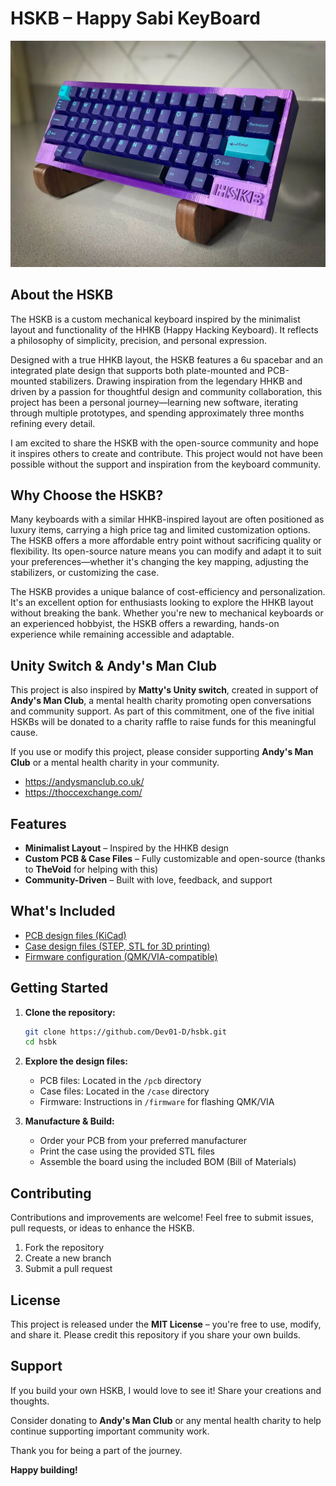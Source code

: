 # HSKB – Happy Sabi KeyBoard

![Alt text](Images/image_5.webp)



## About the HSKB

The HSKB is a custom mechanical keyboard inspired by the minimalist layout and functionality of the HHKB (Happy Hacking Keyboard). It reflects a philosophy of simplicity, precision, and personal expression.

Designed with a true HHKB layout, the HSKB features a 6u spacebar and an integrated plate design that supports both plate-mounted and PCB-mounted stabilizers. Drawing inspiration from the legendary HHKB and driven by a passion for thoughtful design and community collaboration, this project has been a personal journey—learning new software, iterating through multiple prototypes, and spending approximately three months refining every detail.

I am excited to share the HSKB with the open-source community and hope it inspires others to create and contribute. This project would not have been possible without the support and inspiration from the keyboard community.

## Why Choose the HSKB?

Many keyboards with a similar HHKB-inspired layout are often positioned as luxury items, carrying a high price tag and limited customization options. The HSKB offers a more affordable entry point without sacrificing quality or flexibility. Its open-source nature means you can modify and adapt it to suit your preferences—whether it's changing the key mapping, adjusting the stabilizers, or customizing the case.

The HSKB provides a unique balance of cost-efficiency and personalization. It's an excellent option for enthusiasts looking to explore the HHKB layout without breaking the bank. Whether you're new to mechanical keyboards or an experienced hobbyist, the HSKB offers a rewarding, hands-on experience while remaining accessible and adaptable.

## Unity Switch & Andy's Man Club

This project is also inspired by **Matty's Unity switch**, created in support of **Andy's Man Club**, a mental health charity promoting open conversations and community support. As part of this commitment, one of the five initial HSKBs will be donated to a charity raffle to raise funds for this meaningful cause.

If you use or modify this project, please consider supporting **Andy's Man Club** or a mental health charity in your community.

- https://andysmanclub.co.uk/
- https://thoccexchange.com/

## Features

- **Minimalist Layout** – Inspired by the HHKB design
- **Custom PCB & Case Files** – Fully customizable and open-source (thanks to **TheVoid** for helping with this)
- **Community-Driven** – Built with love, feedback, and support

## What's Included

- [PCB design files (KiCad)](https://github.com/Dev01-D/HSKB/tree/main/PCB%20Files)
- [Case design files (STEP, STL for 3D printing)](https://github.com/Dev01-D/HSKB/tree/main/HSKB%20STL)
- [Firmware configuration (QMK/VIA-compatible)](https://github.com/Dev01-D/HSKB/tree/main/Firmware)

## Getting Started

1. **Clone the repository:**
    ```bash
    git clone https://github.com/Dev01-D/hsbk.git
    cd hsbk
    ```

2. **Explore the design files:**
   - PCB files: Located in the `/pcb` directory
   - Case files: Located in the `/case` directory
   - Firmware: Instructions in `/firmware` for flashing QMK/VIA

3. **Manufacture & Build:**
   - Order your PCB from your preferred manufacturer
   - Print the case using the provided STL files
   - Assemble the board using the included BOM (Bill of Materials)

## Contributing

Contributions and improvements are welcome! Feel free to submit issues, pull requests, or ideas to enhance the HSKB.

1. Fork the repository
2. Create a new branch
3. Submit a pull request

## License

This project is released under the **MIT License** – you're free to use, modify, and share it. Please credit this repository if you share your own builds.

## Support

If you build your own HSKB, I would love to see it! Share your creations and thoughts.

Consider donating to **Andy's Man Club** or any mental health charity to help continue supporting important community work.

Thank you for being a part of the journey.

**Happy building!**
